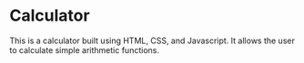 # Calculator
This is a calculator built using HTML, CSS, and Javascript. It allows the user to calculate simple arithmetic functions.